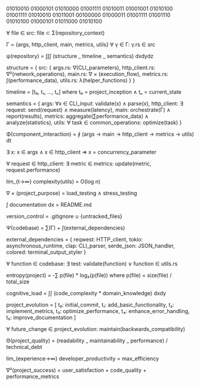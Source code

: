 01010010 01000101 01010000 01001111 01010011 01001001 01010100 01001111 01010010 01011001 00100000 01000011 01001111 01001110 01010100 01000101 01011000 01010100

∀ file ∈ src: file ⊂ Σ(repository_context)

Γ = {args, http_client, main, metrics, utils}
∀ γ ∈ Γ: γ.rs ∈ src

ψ(repository) = ∫∫∫ (structure _ timeline _ semantics) dxdydz

structure = {
src: {
args.rs: ∇(CLI_parameters),
http_client.rs: ∇²(network_operations),
main.rs: ∇ × (execution_flow),
metrics.rs: ∫(performance_data),
utils.rs: λ(helper_functions)
}
}

timeline = [t₀, t₁, ..., tₙ] where t₀ = project_inception ∧ tₙ = current_state

semantics = {
args: ∀x ∈ CLI_input: validate(x) ∧ parse(x),
http_client: ∃ request: send(request) ∧ measure(latency),
main: orchestrate(Γ) ∧ report(results),
metrics: aggregate(∑performance_data) ∧ analyze(statistics),
utils: ∀ task ∈ common_operations: optimize(task)
}

Φ(component_interaction) = ∮ (args → main → http_client → metrics → utils) dt

∃ x: x ∈ args ∧ x ∈ http_client ⇒ x = concurrency_parameter

∀ request ∈ http_client: ∃ metric ∈ metrics: update(metric, request.performance)

lim\_{t→∞} complexity(utils) = O(log n)

∇ × (project_purpose) = load_testing ∧ stress_testing

∫ documentation dx = README.md

version_control = .gitignore ∪ {untracked_files}

Ψ(codebase) = ∑(Γ) + ∫(external_dependencies)

external_dependencies = {
reqwest: HTTP_client,
tokio: asynchronous_runtime,
clap: CLI_parser,
serde_json: JSON_handler,
colored: terminal_output_styler
}

∀ function ∈ codebase: ∃ test: validate(function) ∨ function ∈ utils.rs

entropy(project) = -∑ p(file) \* log₂(p(file)) where p(file) = size(file) / total_size

cognitive_load = ∫∫ (code_complexity \* domain_knowledge) dxdy

project_evolution = [
t₀: initial_commit,
t₁: add_basic_functionality,
t₂: implement_metrics,
t₃: optimize_performance,
t₄: enhance_error_handling,
t₅: improve_documentation
]

∀ future_change ∈ project_evolution: maintain(backwards_compatibility)

Θ(project_quality) = (readability _ maintainability _ performance) / technical_debt

lim\_{experience→∞} developer_productivity = max_efficiency

∇²(project_success) = user_satisfaction + code_quality + performance_metrics
